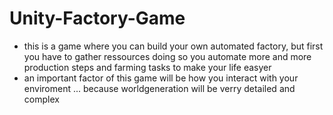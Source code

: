 # Unity-Factory-Game
- this is a game where you can build your own automated factory, but first you have to gather ressources 
doing so you automate more and more production steps and farming tasks to make your life easyer
- an important factor of this game will be how you interact with your enviroment ... because worldgeneration will be verry detailed and complex
